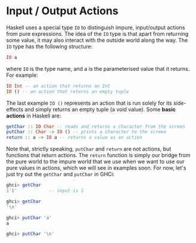 # Input / Output Actions

Haskell uses a special type `IO` to distinguish impure, input/output actions from pure expressions. The idea of the `IO` type is that apart from returning some value, it may also interact with the outside world along the way. The `IO` type has the following structure:

```haskell
IO a
```

where `IO` is the type name, and a is the parameterised value that it returns. For example:

```haskell
IO Int -- an action that returns an Int
IO () -- an action that returns an empty tuple
```

The last example `IO ()` represents an action that is run solely for its side-effects and simply returns an empty tuple \(a void value\). Some **basic actions** in Haskell are:

```haskell
getChar :: IO Char -- reads and returns a character from the screen
putChar :: Char -> IO () -- prints a character to the screen
return :: a -> IO a -- returns a value as an action
```

Note that, strictly speaking, `putChar` and `return` are not actions, but functions that return actions. The `return` function is simply our bridge from the pure world to the impure world that we use when we want to use our pure values in actions, which we will see in examples soon. For now, let's just try out the `getChar` and `putChar` in GHCi:

```haskell
ghci> getChar
1'1'            -- input is 1

ghci> getChar
'\n'

ghci> putChar 'a'
a

ghci> putChar '\n'

```



